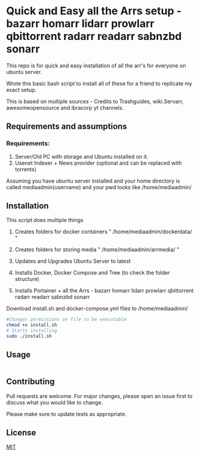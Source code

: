 # Quick and Easy all the Arrs setup - bazarr homarr lidarr prowlarr qbittorrent radarr readarr sabnzbd sonarr

This repo is for quick and easy installation of all the arr's for everyone on ubuntu server.

Wrote this basic bash script to install all of these for a friend to replicate my exact setup.

This is based on multiple sources - Credits to Trashguides, wiki.Servarr, awesomeopensource and ibracorp yt channels.

## Requirements and assumptions

### Requirements:

1. Server/Old PC with storage and Ubuntu installed on it.
2. Usenet Indexer + News provider (optional and can be replaced with torrents)

Assuming you have ubuntu server installed and your home directory is called mediaadmin(username) and your pwd looks like
/home/mediaadmin/ 

## Installation

This script does multiple things

1. Creates folders for docker containers " /home/mediaadmin/dockerdata/ "

2. Creates folders for storing media " /home/mediaadmin/arrmedia/ "

3. Updates and Upgrades Ubuntu Server to latest

4. Installs Docker, Docker Compose and Tree (to check the folder structure)

5. Installs Portainer + all the Arrs - bazarr homarr lidarr prowlarr qbittorrent radarr readarr sabnzbd sonarr

Download install.sh and docker-compose.yml files to /home/mediaadmin/

```bash
#Changes permissions on file to be executable
chmod +x install.sh
# Starts installing
sudo ./install.sh
```

## Usage

```bash

```

## Contributing

Pull requests are welcome. For major changes, please open an issue first
to discuss what you would like to change.

Please make sure to update tests as appropriate.

## License

[MIT](https://choosealicense.com/licenses/mit/)

